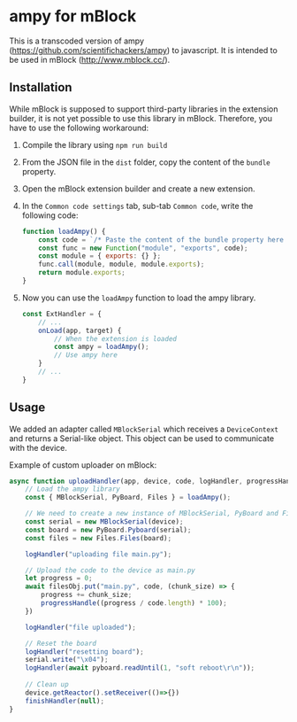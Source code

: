 # ampy for mBlock

This is a transcoded version of ampy (<https://github.com/scientifichackers/ampy>) to javascript. It is intended to be used in mBlock (<http://www.mblock.cc/>).

## Installation

While mBlock is supposed to support third-party libraries in the extension builder, it is not yet possible to use this library in mBlock. Therefore, you have to use the following workaround:

1. Compile the library using `npm run build`
2. From the JSON file in the `dist` folder, copy the content of the `bundle` property.
3. Open the mBlock extension builder and create a new extension.
4. In the `Common code settings` tab, sub-tab `Common code`, write the following code:

    ```javascript
    function loadAmpy() {
        const code = `/* Paste the content of the bundle property here */`;
        const func = new Function("module", "exports", code);
        const module = { exports: {} };
        func.call(module, module, module.exports);
        return module.exports;
    }
    ```

5. Now you can use the `loadAmpy` function to load the ampy library.

    ```javascript
    const ExtHandler = {
        // ...
        onLoad(app, target) {
            // When the extension is loaded
            const ampy = loadAmpy();
            // Use ampy here
        }
        // ...
    }
    ```

## Usage

We added an adapter called `MBlockSerial` which receives a `DeviceContext` and returns a Serial-like object. This object can be used to communicate with the device.

Example of custom uploader on mBlock:

```javascript
async function uploadHandler(app, device, code, logHandler, progressHandle, finishHandler, errHandler) {
    // Load the ampy library
    const { MBlockSerial, PyBoard, Files } = loadAmpy();

    // We need to create a new instance of MBlockSerial, PyBoard and Files
    const serial = new MBlockSerial(device);
    const board = new PyBoard.Pyboard(serial);
    const files = new Files.Files(board);

    logHandler("uploading file main.py");

    // Upload the code to the device as main.py
    let progress = 0;
    await filesObj.put("main.py", code, (chunk_size) => {
        progress += chunk_size;
        progressHandle((progress / code.length) * 100);
    })

    logHandler("file uploaded");

    // Reset the board
    logHandler("resetting board");
    serial.write("\x04");
    logHandler(await pyboard.readUntil(1, "soft reboot\r\n"));
    
    // Clean up
    device.getReactor().setReceiver(()=>{})
    finishHandler(null);
}
```
